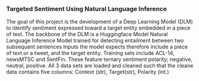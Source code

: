 ### Targeted  Sentiment Using Natural Language Inference
The goal of this project is the development of a Deep Learning Model (DLM) to identify sentiment expressed toward a target entity embedded in a piece of text. The backbone of the DLM is a Huggingface Model Natural Language Inference Model trained for detecting entailment between two subsequent sentences
Inputs the model expects therefore include a piece of text or a tweet, and the target entity. 
Training sets include ACL-14, newsMTSC and SentFin. These feature ternary sentiment polarity; negative, neutral, positive.
All 3 data sets are loaded and cleaned such  that the cleane data contains five  columns: Context (str), Target(str), Polarity (int.)